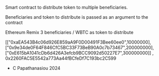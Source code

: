 Smart contract to distribute token to multiple beneficiaries. 

Beneficiaries and token to distribute is passed as an argument to the contract

Ethereum Remix 3 beneficiaries / WBTC as token to distribute 

[["0xaEA543B4c06d926E859aA9F0D00491F3Bee60ee0",10000000],["0x9e34de0F64F846CfC5BC33F73BeB90A0c7b73467",200000000],["0xE615bA1041cDb6d426A3efcb9BCC9092d50227E7",300000000]] , 0x2260FAC5E5542a773Aa44fBCfeDf7C193bc2C599


- C Papathanasiou 2024
